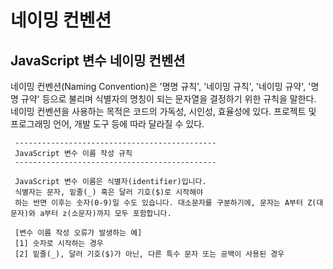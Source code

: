 # 네이밍 컨벤션

## JavaScript 변수 네이밍 컨벤션
네이밍 컨벤션(Naming Convention)은 '명명 규칙', '네이밍 규칙', '네이밍 규약', '명명 규약' 등으로 불리며 식별자의 명칭이 되는 문자열을 결정하기 위한 규칙을 말한다. 네이밍 컨벤션을 사용하는 목적은 코드의 가독성, 시인성, 효율성에 있다. 프로젝트 및 프로그래밍 언어, 개발 도구 등에 따라 달라질 수 있다.



     ---------------------------------------------
     JavaScript 변수 이름 작성 규칙
     ---------------------------------------------

     JavaScript 변수 이름은 식별자(identifier)입니다.
     식별자는 문자, 밑줄(_) 혹은 달러 기호($)로 시작해야
     하는 반면 이후는 숫자(0-9)일 수도 있습니다. 대소문자를 구분하기에, 문자는 A부터 Z(대문자)와 a부터 z(소문자)까지 모두 포함합니다.

     [변수 이름 작성 오류가 발생하는 예]
     [1] 숫자로 시작하는 경우
     [2] 밑줄(_), 달러 기호($)가 아닌, 다른 특수 문자 또는 공백이 사용된 경우



